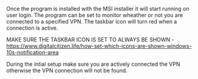 Once the program is installed with the MSI installer it will start running on user login. The program can be set to monitor wheather or not you are connected to a specified VPN. The taskbar icon will turn red when a connection is active. 

MAKE SURE THE TASKBAR ICON IS SET TO ALWAYS BE SHOWN -https://www.digitalcitizen.life/how-set-which-icons-are-shown-windows-10s-notification-area

During the intial setup make sure you are actively connected the VPN otherwise the VPN connection will not be found.
